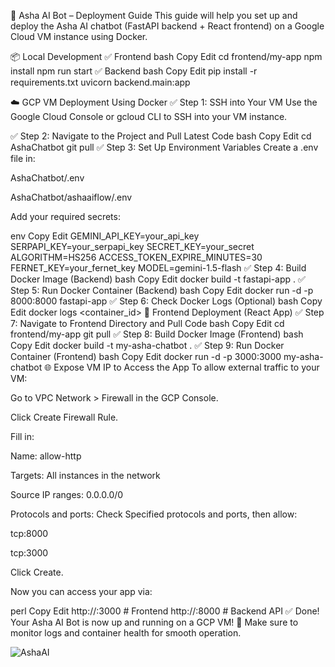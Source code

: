 🚀 Asha AI Bot – Deployment Guide
This guide will help you set up and deploy the Asha AI chatbot (FastAPI backend + React frontend) on a Google Cloud VM instance using Docker.

📦 Local Development
✅ Frontend
bash
Copy
Edit
cd frontend/my-app
npm install
npm run start
✅ Backend
bash
Copy
Edit
pip install -r requirements.txt
uvicorn backend.main:app

☁️ GCP VM Deployment Using Docker
✅ Step 1: SSH into Your VM
Use the Google Cloud Console or gcloud CLI to SSH into your VM instance.

✅ Step 2: Navigate to the Project and Pull Latest Code
bash
Copy
Edit
cd AshaChatbot
git pull
✅ Step 3: Set Up Environment Variables
Create a .env file in:

AshaChatbot/.env

AshaChatbot/ashaaiflow/.env

Add your required secrets:

env
Copy
Edit
GEMINI_API_KEY=your_api_key
SERPAPI_KEY=your_serpapi_key
SECRET_KEY=your_secret
ALGORITHM=HS256
ACCESS_TOKEN_EXPIRE_MINUTES=30
FERNET_KEY=your_fernet_key
MODEL=gemini-1.5-flash
✅ Step 4: Build Docker Image (Backend)
bash
Copy
Edit
docker build -t fastapi-app .
✅ Step 5: Run Docker Container (Backend)
bash
Copy
Edit
docker run -d -p 8000:8000 fastapi-app
✅ Step 6: Check Docker Logs (Optional)
bash
Copy
Edit
docker logs <container_id>
🎨 Frontend Deployment (React App)
✅ Step 7: Navigate to Frontend Directory and Pull Code
bash
Copy
Edit
cd frontend/my-app
git pull
✅ Step 8: Build Docker Image (Frontend)
bash
Copy
Edit
docker build -t my-asha-chatbot .
✅ Step 9: Run Docker Container (Frontend)
bash
Copy
Edit
docker run -d -p 3000:3000 my-asha-chatbot
🌐 Expose VM IP to Access the App
To allow external traffic to your VM:

Go to VPC Network > Firewall in the GCP Console.

Click Create Firewall Rule.

Fill in:

Name: allow-http

Targets: All instances in the network

Source IP ranges: 0.0.0.0/0

Protocols and ports: Check Specified protocols and ports, then allow:

tcp:8000

tcp:3000

Click Create.

Now you can access your app via:

perl
Copy
Edit
http://<your-external-vm-ip>:3000  # Frontend
http://<your-external-vm-ip>:8000  # Backend API
✅ Done!
Your Asha AI Bot is now up and running on a GCP VM! 🎉
Make sure to monitor logs and container health for smooth operation.

![AshaAI](https://github.com/user-attachments/assets/87fbb4d3-9b61-47c3-9a44-79e35deab183)
